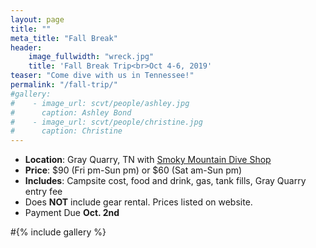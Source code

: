 ```yaml
---
layout: page
title: ""
meta_title: "Fall Break"
header:
    image_fullwidth: "wreck.jpg"
    title: 'Fall Break Trip<br>Oct 4-6, 2019'
teaser: "Come dive with us in Tennessee!"
permalink: "/fall-trip/"
#gallery:
#    - image_url: scvt/people/ashley.jpg
#      caption: Ashley Bond
#    - image_url: scvt/people/christine.jpg
#      caption: Christine
---
```


- __Location__: Gray Quarry, TN with [Smoky Mountain Dive Shop](http://www.smokymountaindivers.com/)  
- __Price__: $90 (Fri pm-Sun pm) or $60 (Sat am-Sun pm)  
- __Includes__: Campsite cost, food and drink, gas, tank fills, Gray Quarry entry fee
- Does __NOT__ include gear rental. Prices listed on website.
- Payment Due __Oct. 2nd__  


#{% include gallery %}
